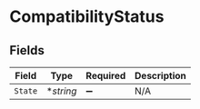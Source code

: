 # CompatibilityStatus


## Fields

| Field              | Type               | Required           | Description        |
| ------------------ | ------------------ | ------------------ | ------------------ |
| `State`            | **string*          | :heavy_minus_sign: | N/A                |